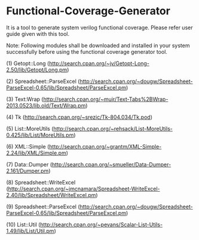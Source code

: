 # Functional-Coverage-Generator

It is a tool to generate system verilog functional coverage.
Please refer user guide given with this tool.

Note:
Following modules shall be downloaded and installed in your system successfully before using the functional coverage generator tool.

(1) Getopt::Long (http://search.cpan.org/~jv/Getopt-Long-2.50/lib/Getopt/Long.pm)

(2) Spreadsheet::ParseExcel (http://search.cpan.org/~dougw/Spreadsheet-ParseExcel-0.65/lib/Spreadsheet/ParseExcel.pm)

(3) Text:Wrap (http://search.cpan.org/~muir/Text-Tabs%2BWrap-2013.0523/lib.old/Text/Wrap.pm)

(4) Tk (http://search.cpan.org/~srezic/Tk-804.034/Tk.pod)

(5) List::MoreUtils (http://search.cpan.org/~rehsack/List-MoreUtils-0.425/lib/List/MoreUtils.pm)

(6) XML::Simple (http://search.cpan.org/~grantm/XML-Simple-2.24/lib/XML/Simple.pm)

(7) Data::Dumper (http://search.cpan.org/~smueller/Data-Dumper-2.161/Dumper.pm)

(8) Spreadsheet::WriteExcel (http://search.cpan.org/~jmcnamara/Spreadsheet-WriteExcel-2.40/lib/Spreadsheet/WriteExcel.pm)

(9) Spreadsheet::ParseExcel (http://search.cpan.org/~dougw/Spreadsheet-ParseExcel-0.65/lib/Spreadsheet/ParseExcel.pm)

(10) List::Util (http://search.cpan.org/~pevans/Scalar-List-Utils-1.49/lib/List/Util.pm)
